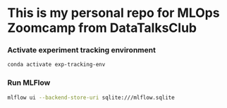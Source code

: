 # This is my personal repo for MLOps Zoomcamp from DataTalksClub

### Activate experiment tracking environment
``` bash
conda activate exp-tracking-env
```
### Run MLFlow
```bash
mlflow ui --backend-store-uri sqlite:///mlflow.sqlite
```